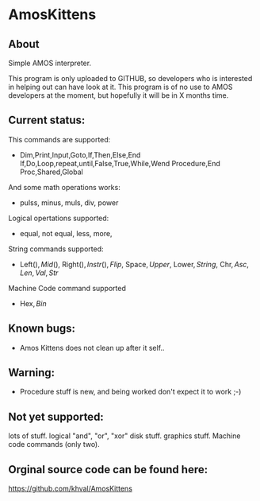 # AmosKittens

About
-----
Simple AMOS interpreter.

This program is only uploaded to GITHUB, so developers who is interested in helping out can have look at it.
This program is of no use to AMOS developers at the moment, but hopefully it will be in X months time.

Current status:
---------------

This commands are supported:

* Dim,Print,Input,Goto,If,Then,Else,End If,Do,Loop,repeat,until,False,True,While,Wend
Procedure,End Proc,Shared,Global

And some math operations works: 

* pulss, minus, muls, div, power

Logical opertations supported:

* equal, not equal, less, more, 

String commands supported:

* Left$(), Mid$(), Right$(), Instr(), Flip$, 
Space$, Upper$, Lower$, String$, Chr$, Asc, Len, Val, Str$

Machine Code command supported

* Hex$, Bin$

Known bugs:
----------
* Amos Kittens does not clean up after it self..

Warning:
--------
* Procedure stuff is new, and being worked don't expect it to work ;-)

Not yet supported:
------------------
lots of stuff.
logical "and", "or", "xor"
disk stuff.
graphics stuff.
Machine code commands (only two).

Orginal source code can be found here:
--------------------------------------
https://github.com/khval/AmosKittens
